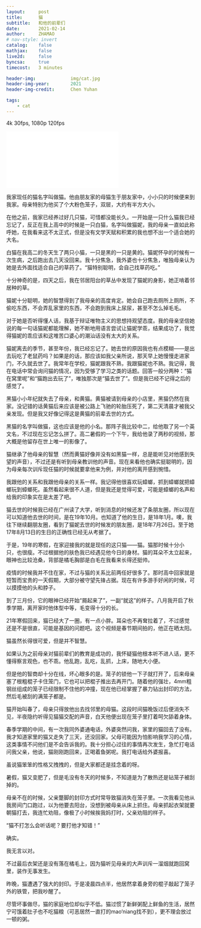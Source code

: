 ```yaml
---
layout:     post
title:      猫
subtitle:   和他的前辈们
date:       2021-02-14
author:     ZHAMAO
# nav-style: invert
catalog: 	false
mathjax: 	false
live2d:  	false
byncsa:  	true
timecost:   3 minutes

header-img: 			img/cat.jpg
header-img-year:        2021
header-img-credit:      Chen Yuhan

tags:
    - cat
---
```


4k 30fps, 1080p 120fps

<div class="aspect-ratio">
    <iframe src="//player.bilibili.com/player.html?aid=291063543&bvid=BV1Nf4y1874b&cid=350593644&page=1" scrolling="no" border="0" frameborder="no" framespacing="0" allowfullscreen="true"> </iframe>
</div>


我家现任的猫名字叫做猫。他由朋友家的母猫生于朋友家中，小小只的时候便来到我家。母亲特别为他买了个大粉色笼子，双层，大约有半方大小。

在他之前，我家已经养过好几只猫，可惜都没能长久。一开始是一只什么猫我已经忘记了，反正在我上高中的时候是一只白猫，名字叫做猫妮，我的母亲一直如此称呼她，在我看来这不太正式，但是没有文学天赋和积累的我也想不出一个适合她的大名。

白猫在我高二的冬天生了两只小猫，一只是黑的一只是黄的。猫妮怀孕的时候有一次生病，之后跑出去几天没回来。我十分焦急，我外婆也十分焦急，唯独母亲认为她是去外面找适合自己的草药了。“猫特别聪明，会自己找草药吃。”

十分神奇的是，四天之后，我在邻居阳台的草丛中发现了猫妮的身影，她正啃着邻居种的草。

猫妮十分聪明，她的智慧得到了我母亲的高度肯定。她会自己跑去厕所上厕所，不偷吃东西，不会弄乱家里的东西，不会跑到我床上尿尿，甚至不怎么掉毛毛。

对于她是否听得懂人话，我基于辩证唯物主义的思想持观望态度。我的母亲坚信她说的每一句话猫妮都能理解，她不断地用语言尝试让猫妮学乖，结果成功了，我觉得猫妮的乖应该和这堆苦口婆心的潮汕话没有太大的关系。

猫妮离去的季节，甚至年份，我已经忘记了。她去世的原因我也有点模糊——是出去玩吃了老鼠药吗？如果是的话，那应该如我父亲所说，那天早上她慢慢走进家门，不久就去世了。我常年在学校，猫妮跟我不熟，我跟猫妮也不熟。我记得，我在电话中常会询问猫的情况，因为受够了学习之类的话题。回答一般分两种：“猫在窝里呢”和“猫跑出去玩了”，唯独那次是“猫去世了”。但是我已经不记得之后的感觉了。

黑猫小小年纪就失去了母亲，和黄猫。黄猫被请到母亲的小店里，黑猫仍然在我家。没记错的话黄猫后来应该是被公路上飞驰的轮胎压死了，第二天清晨才被我父亲发现。但是我又好像记得这是黄猫的前辈去世的方式。

黑猫的名字叫做猫，这也应该是他的小名。那阵子我比较中二，给他取了另一个英文名，不过现在忘记怎么拼了。高二暑假的一个下午，我给他录了两秒的视频，那大概是他留存在世上唯一的影像了。

猫继承了他母亲的智慧（然而黄猫好像并没有如黑猫一样，总是能听见对他感到失望的声音），不过还是有听到母亲教训他的声音。现在来看他也确实挺聪明的，因为母亲每次训斥现任猫的时候就要拿他来为例，并对他的离开感到惋惜。

我跟他的关系和我跟他母亲的关系一样。我记得他很喜欢玩蟑螂，抓到蟑螂就把蟑螂玩到蟑螂死。虽然看起来很不人道，但是我还是觉得可爱，可能是蟑螂的名声和给我的印象实在是太差了吧。

猫去世的时候我已经在广州读了大学，听到消息的时候还发了条朋友圈，所以现在可以知道他去世的时间，是在19年10月。也知道了他的生日，是18年1月。噢，我往下继续翻朋友圈，看到了猫妮去世的时候发的朋友圈，是18年7月26日。至于她17年8月13日的生日的正确性已经无从考据了。

于是，19年的寒假，在家迎接我的就是现任的这只猫——猫。猫那时候十分小只，也很瘦。不过根据他的肤色我已经遇见他今日的身材。猫的耳朵不太立起来，眼神也比较沧桑，背部是橘毛胸部是白毛在我看来长得还挺帅。

疫情的时候我并不住在家，不过与猫的关系比前两任好很多了。那时高中回家就是短暂而宝贵的一天假期，大部分被守望先锋占据。现在有许多游手好闲的时候，可以摸摸他的头和脖子。

到了三月份，它的眼神已经开始“屑起来了”，一副“就这”的样子。八月我开启了秋季学期，离开家时他体型中等，毛变得十分的长。

21年寒假回来，猫已经大了一圈，有一点小胖。耳朵也不再耷拉着了，不过感觉还是不是很直，可能是基因的问题吧。这个视频是春节期间拍的，他正在晒太阳。

猫虽然长得很可爱，但是并不智慧。

如果认为之前母亲对猫前辈们的教育是成功的，我怀疑猫他根本听不进人话，更不懂得察言观色，也不乖。他乱跑，乱吃，乱抓，上床，随地大小便。

但是他的智商却十分在线，坏心眼多的是。笼子的锁他一下子就打开了，后来母亲塞了根粗棍子卡住笼门，它也可以把棍子推出去再开门。随着他的强壮，4mm粗钢丝组成的笼子已经限制不住他的冲撞，现在他已经掌握了暴力钻出封印的方法，然后毛被刮的满笼子都是。

猫开始叫春了，母亲只得放他出去找邻里的母猫。这段时间猫晚饭过后便消失不见，半夜隐约听得见猫猫交配的声音，白天他便出现在笼子里打着呵欠舔着身体。

春季学期的中间，有一次我同外婆通电话，外婆突然问我，家里的猫回去了没有。我才知道家里的猫又走失了三天，还没回家。父母可能因为怕影响我学习的心情，这类事情不问他们是不会告诉我的。我十分担心过往的事情再次发生，急忙打电话问我父亲，他说，猫刚刚跑回来，正喝着鱼粥呢。我打电话给外婆报喜。

虽说猫笨笨的性格又拽拽的，但是大家都还是挂念着的呀。

暑假，猫又变肥了，但是毛没有冬天的时候多，不知道是为了散热还是钻笼子被刮掉的。

母亲不在的时候，父亲蹩脚的封印方式时常导致猫消失在笼子里。一次我看见他从我房间门口跑过，以为他要去阳台，没想到被母亲从床上抓住。母亲抓起衣架就要朝猫打去，我连忙劝阻，像极了小时候挨我妈打时，父亲劝阻的样子。

“猫不打怎么会听话呢？要打他才知错！”

确实。

我无言以对。

不过最后衣架还是没有落在橘毛上，因为猫听见母亲的大声训斥一溜烟就跑回窝里，装作无事发生。

昨晚，猫遭遇了强大的封印。于是凌晨四点半，他居然拿着身旁的棍子敲起了笼子外的铁管，把我吵醒了。

尽管坏事做尽，猫的家庭地位却似乎不低。猫过惯了新鲜粥配上鲜鱼的生活，居然宁可饿着肚子也不吃猫粮（可恶居然一直打的mao‘niang找不到），更不理会放过一顿的粥。

